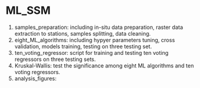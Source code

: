 # ML_SSM
1) samples_preparation: including in-situ data preparation, raster data extraction to stations, samples splitting, data cleaning.
2) eight_ML_algorithms: including hypyer parameters tuning, cross validation, models training, testing on three testing set. 
3) ten_voting_regressor: script for training and testing ten voting regressors on three testing sets.
4) Kruskal-Wallis: test the significance among eight ML algorithms and ten voting regressors.
5) analysis_figures: 
